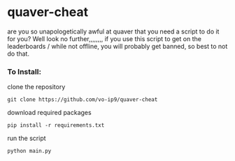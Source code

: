 # quaver-cheat
are you so unapologetically awful at quaver that you need a script to do it for you? Well look no further,,,,,,,,
if you use this script to get on the leaderboards / while not offline, you will probably get banned, so best to not do that.

### To Install:
clone the repository
```
git clone https://github.com/vo-ip9/quaver-cheat
```
download required packages
```
pip install -r requirements.txt
```
run the script
```
python main.py
```
